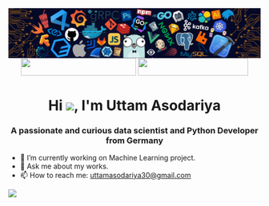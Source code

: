 <img align='center' src= "header.png">
<div align="center">
<a href = "https://medium.com/@uttamasodariya30" ><img src="https://img.shields.io/badge/Medium-Read%20My%20Blogs-brightgreen" width="230" height="35"></a>
<a href = "https://uttam-asodariya.github.io/" ><img src="https://img.shields.io/badge/Website-My%20Portfolio-red" width="220"height="35"></a>
</div>




<h1 align="center">Hi <img src="https://raw.githubusercontent.com/MartinHeinz/MartinHeinz/master/wave.gif" width="30px">, I'm Uttam Asodariya</h1>
<h3 align="center">A passionate and curious data scientist and Python Developer from Germany</h3>

- 🔭 I’m currently working on Machine Learning project.
- 💬 Ask me about my works.
- 📫 How to reach me: uttamasodariya30@gmail.com

![](https://komarev.com/ghpvc/?username=Uttam-Asodariya&color=green)
